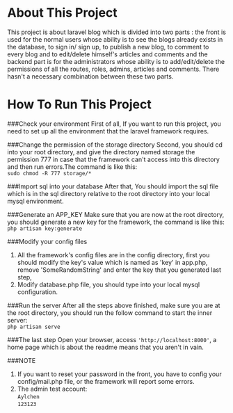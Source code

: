About This Project
===================================
This project is about laravel blog which is divided into two parts : the front is used for
the normal users whose ability is to see the blogs already exists in the database, to sign in/
sign up, to publish a new blog, to comment to every blog and to edit/delete himself's articles
and comments and the backend part is for the administrators whose ability is to add/edit/delete
the permissions of all the routes, roles, admins, articles and comments. There hasn't a necessary
combination between these two parts.

How To Run This Project
===================================
###Check your environment
First of all, If you want to run this project, you need to set up all the environment that
the laravel framework requires.

###Change the permission of the storage directory
Second, you should cd into your root directory, and give the directory named storage the permission
777 in case that the framework can't access into this directory and then run errors.The command is like this:<br/>
       `sudo chmod -R 777 storage/*`

###Import sql into your database
After that, You should import the sql file which is in the sql directory relative to the root directory
into your local mysql environment.

###Generate an APP_KEY
Make sure that you are now at the root directory, you should generate a new key for the framework, the command is
like this:<br/>
       `php artisan key:generate`

###Modify your config files
1) All the framework's config files are in the config directory, first you should modify the key's value which is named
as 'key' in app.php, remove 'SomeRandomString' and enter the key that you generated last step,<br/>
2) Modify database.php file, you should type into your local mysql configuration.

###Run the server
After all the steps above finished, make sure you are at the root directory, you should run the follow command to start
the inner server:<br/>
       `php artisan serve`

###The last step
Open your browser, access `'http://localhost:8000'`, a home page which is about the readme means that you aren't in vain.


###NOTE
1) If you want to reset your password in the front, you have to config your config/mail.php file, or the framework will 
report some errors.<br/>
2) The admin test account:<br/>
 `Aylchen`<br/>
 `123123`